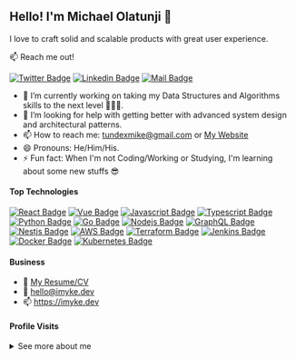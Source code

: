 ## Hello! I'm Michael Olatunji 👋

<!--
**MichaelOlatunji/MichaelOlatunji** is a ✨ _special_ ✨ repository because its `README.md` (this file) appears on your GitHub profile.
-->

I love to craft solid and scalable products with great user experience.

:mailbox: Reach me out!

[![Twitter Badge](https://img.shields.io/badge/-@_imyke-1ca0f1?style=flat&labelColor=1ca0f1&logo=twitter&logoColor=white&link=https://twitter.com/_imyke)](https://twitter.com/_imyke) [![Linkedin Badge](https://img.shields.io/badge/-Michael%20Olatunji-0e76a8?style=flat&labelColor=0e76a8&logo=linkedin&logoColor=white)](https://www.linkedin.com/in/imykel/) [![Mail Badge](https://img.shields.io/badge/-tundexmike-c0392b?style=flat&labelColor=c0392b&logo=gmail&logoColor=white)](mailto:tundexmike@gmail.com)

- 🔭 I’m currently working on taking my Data Structures and Algorithms skills to the next level 🚀🚀🚀.
- 🤔 I’m looking for help with getting better with advanced system design and architectural patterns.
- 📫 How to reach me: tundexmike@gmail.com or [My Website](https://imyke.dev/contact)
- 😄 Pronouns: He/Him/His.
- ⚡ Fun fact: When I'm not Coding/Working or Studying, I'm learning about some new stuffs 😎

#### Top Technologies

[![React Badge](https://img.shields.io/badge/-React-61DBFB?style=for-the-badge&labelColor=black&logo=react&logoColor=61DBFB)](#) [![Vue Badge](https://img.shields.io/badge/-Vue-41b883?style=for-the-badge&labelColor=black&logo=vue.js&logoColor=41b883)](#) [![Javascript Badge](https://img.shields.io/badge/-Javascript-F0DB4F?style=for-the-badge&labelColor=black&logo=javascript&logoColor=F0DB4F)](#) [![Typescript Badge](https://img.shields.io/badge/-Typescript-007acc?style=for-the-badge&labelColor=black&logo=typescript&logoColor=007acc)](#) [![Python Badge](https://img.shields.io/badge/-python-3776AB?style=for-the-badge&labelColor=black&logo=python&logoColor=3776AB)](#) [![Go Badge](https://img.shields.io/badge/Go-00ADD8?style=for-the-badge&logo=go&logoColor=white)](#) [![Nodejs Badge](https://img.shields.io/badge/-Nodejs-3C873A?style=for-the-badge&labelColor=black&logo=node.js&logoColor=3C873A)](#) [![GraphQL Badge](https://img.shields.io/badge/-GraphQl-e535ab?style=for-the-badge&labelColor=black&logo=node.js&logoColor=e535ab)](#) [![Nestjs Badge](https://img.shields.io/badge/-nestjs-e0234e?style=for-the-badge&labelColor=black&logo=nestjs&logoColor=e0234e)](#) [![AWS Badge](https://img.shields.io/badge/-aws-FF9900?style=for-the-badge&labelColor=black&logo=amazon-web-services&logoColor=FF9900)](#) [![Terraform Badge](https://img.shields.io/badge/-terraform-623CE4?style=for-the-badge&labelColor=black&logo=terraform&logoColor=623CE4)](#) [![Jenkins Badge](https://img.shields.io/badge/-jenkins-D24939?style=for-the-badge&labelColor=black&logo=jenkins&logoColor=D24939)](#) [![Docker Badge](https://img.shields.io/badge/-docker-2496ED?style=for-the-badge&labelColor=black&logo=docker&logoColor=2496ED)](#) [![Kubernetes Badge](https://img.shields.io/badge/-kubernetes-326CE5?style=for-the-badge&labelColor=black&logo=kubernetes&logoColor=326CE5)](#)

#### Business
- :paperclip: [My Resume/CV](https://drive.google.com/file/d/1cXG3oS6vv4zkcRBs3aMensAMvf0hpyIr/view?usp=sharing)
- :email: hello@imyke.dev
- :mailbox: https://imyke.dev


#### Profile Visits

<!-- ![visitors](https://visitor-badge.glitch.me/badge?page_id=MichaelOlatunji.MichaelOlatunji) -->

<details>
  <summary>
    See more about me
  </summary>
<br >

#### Github Stats

![Michael Olatunji's github stats](https://github-readme-stats.vercel.app/api?username=imykie&count_private=true&show_icons=true&theme=radical)

</details>
